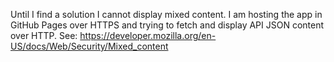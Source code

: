 Until I find a solution I cannot display mixed content. I am hosting the app in GitHub Pages over HTTPS and trying to fetch and display API JSON content over HTTP. See: https://developer.mozilla.org/en-US/docs/Web/Security/Mixed_content
